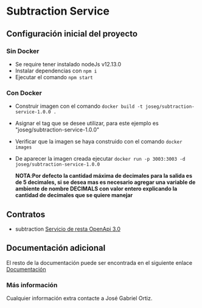 
# Subtraction Service  
  
## Configuración inicial del proyecto  
  
### Sin Docker  
- Se require tener instalado nodeJs v12.13.0  
- Instalar dependencias con `npm i`  
- Ejecutar el comando `npm start`  
  
### Con Docker 

- Construir imagen con el comando `docker build -t joseg/subtraction-service-1.0.0 .`  
- Asignar el tag que se desee utilizar, para este ejemplo es "joseg/subtraction-service-1.0.0"  
- Verificar que la imagen se haya construido con el comando `docker images`  
- De aparecer la imagen creada ejecutar `docker run -p 3003:3003 -d joseg/subtraction-service-1.0.0`  
  
  **NOTA**:**Por defecto la cantidad máxima de decimales para la salida es de 5 decimales, si se desea mas es necesario agregar una variable de ambiente de nombre DECIMALS con valor entero explicando la cantidad de decimales que se quiere manejar**
  
## Contratos  
  
- subtraction  [Servicio de resta OpenApi 3.0](https://app.swaggerhub.com/apis-docs/test_jg_sf/subtraction-service/1.0.0)  
  
  
## Documentación adicional  
  
El resto de la documentación puede ser encontrada en el siguiente enlace [Documentación](https://github.com/testJgSf/calculator-documentation)

  
### Más información  
Cualquier información extra contacte a José Gabriel Ortiz.